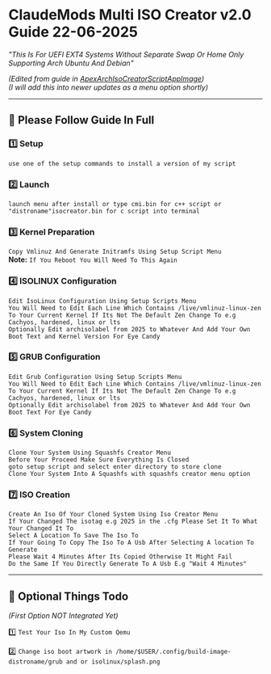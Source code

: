 # ClaudeMods Multi ISO Creator v2.0 Guide 22-06-2025  

*"This Is For UEFI EXT4 Systems Without Separate Swap Or Home Only Supporting Arch Ubuntu And Debian"*  

*(Edited from guide in [ApexArchIsoCreatorScriptAppImage](https://github.com/claudemods/ApexArchIsoCreatorScriptAppImage))*  
*(I will add this into newer updates as a menu option shortly)*  

---

## 🔧 Please Follow Guide In Full  

### 1️⃣ Setup  
`use one of the setup commands to install a version of my script`  

### 2️⃣ Launch  
`launch menu after install or type cmi.bin for c++ script or "distroname"isocreator.bin for c script into terminal`  

### 3️⃣ Kernel Preparation  
`Copy Vmlinuz And Generate Initramfs Using Setup Script Menu`  
**Note:** `If You Reboot You Will Need To This Again`  

### 4️⃣ ISOLINUX Configuration  
`Edit IsoLinux Configuration Using Setup Scripts Menu`  
`You Will Need to Edit Each Line Which Contains /live/vmlinuz-linux-zen`  
`To Your Current Kernel If Its Not The Default Zen Change To e.g Cachyos, hardened, linux or lts`  
`Optionally Edit archisolabel from 2025 to Whatever And Add Your Own Boot Text and Kernel Version For Eye Candy`  

### 5️⃣ GRUB Configuration  
`Edit Grub Configuration Using Setup Scripts Menu`  
`You Will Need to Edit Each Line Which Contains /live/vmlinuz-linux-zen`  
`To Your Current Kernel If Its Not The Default Zen Change To e.g Cachyos, hardened, linux or lts`  
`Optionally Edit archisolabel from 2025 to Whatever And Add Your Own Boot Text For Eye Candy`  

### 6️⃣ System Cloning  
`Clone Your System Using Squashfs Creator Menu`  
`Before Your Proceed Make Sure Everything Is Closed`  
`goto setup script and select enter directory to store clone`  
`Clone Your System Into A Squashfs with squashfs creator menu option`  

### 7️⃣ ISO Creation  
`Create An Iso Of Your Cloned System Using Iso Creator Menu`  
`If Your Changed The isotag e.g 2025 in the .cfg Please Set It To What Your Changed It To`  
`Select A Location To Save The Iso To`  
`If Your Going To Copy The Iso To A Usb After Selecting A location To Generate`  
`Please Wait 4 Minutes After Its Copied Otherwise It Might Fail`  
`Do the Same If You Directly Generate To A Usb E.g "Wait 4 Minutes"`  

---

## 🌟 Optional Things Todo  
*(First Option NOT Integrated Yet)*  

1️⃣ `Test Your Iso In My Custom Qemu`  

2️⃣ `Change iso boot artwork in /home/$USER/.config/build-image-distroname/grub and or isolinux/splash.png`  

